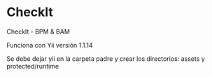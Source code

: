 CheckIt
=======

CheckIt - BPM &amp; BAM

Funciona con Yii versión 1.1.14

Se debe dejar yii en la carpeta padre y crear los directorios: assets y protected/runtime

